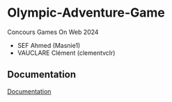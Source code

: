 # Olympic-Adventure-Game
Concours Games On Web 2024 

- SEF Ahmed (Masnie1)
- VAUCLARE Clément (clementvclr)


## Documentation

[Documentation](Documentation.md)
